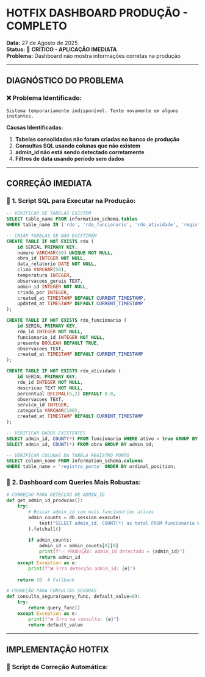 # HOTFIX DASHBOARD PRODUÇÃO - COMPLETO

**Data:** 27 de Agosto de 2025  
**Status:** 🚨 **CRÍTICO - APLICAÇÃO IMEDIATA**  
**Problema:** Dashboard não mostra informações corretas na produção

---

## DIAGNÓSTICO DO PROBLEMA

### ❌ **Problema Identificado:**
```
Sistema temporariamente indisponível. Tente novamente em alguns instantes.
```

**Causas Identificadas:**
1. **Tabelas consolidadas não foram criadas no banco de produção**
2. **Consultas SQL usando colunas que não existem**
3. **admin_id não está sendo detectado corretamente**
4. **Filtros de data usando período sem dados**

---

## CORREÇÃO IMEDIATA

### 🔧 **1. Script SQL para Executar na Produção:**

```sql
-- VERIFICAR SE TABELAS EXISTEM
SELECT table_name FROM information_schema.tables 
WHERE table_name IN ('rdo', 'rdo_funcionario', 'rdo_atividade', 'registro_ponto');

-- CRIAR TABELAS SE NÃO EXISTIREM
CREATE TABLE IF NOT EXISTS rdo (
    id SERIAL PRIMARY KEY,
    numero VARCHAR(50) UNIQUE NOT NULL,
    obra_id INTEGER NOT NULL,
    data_relatorio DATE NOT NULL,
    clima VARCHAR(50),
    temperatura INTEGER,
    observacoes_gerais TEXT,
    admin_id INTEGER NOT NULL,
    criado_por INTEGER,
    created_at TIMESTAMP DEFAULT CURRENT_TIMESTAMP,
    updated_at TIMESTAMP DEFAULT CURRENT_TIMESTAMP
);

CREATE TABLE IF NOT EXISTS rdo_funcionario (
    id SERIAL PRIMARY KEY,
    rdo_id INTEGER NOT NULL,
    funcionario_id INTEGER NOT NULL,
    presente BOOLEAN DEFAULT TRUE,
    observacoes TEXT,
    created_at TIMESTAMP DEFAULT CURRENT_TIMESTAMP
);

CREATE TABLE IF NOT EXISTS rdo_atividade (
    id SERIAL PRIMARY KEY,
    rdo_id INTEGER NOT NULL,
    descricao TEXT NOT NULL,
    percentual DECIMAL(5,2) DEFAULT 0.0,
    observacoes TEXT,
    servico_id INTEGER,
    categoria VARCHAR(100),
    created_at TIMESTAMP DEFAULT CURRENT_TIMESTAMP
);

-- VERIFICAR DADOS EXISTENTES
SELECT admin_id, COUNT(*) FROM funcionario WHERE ativo = true GROUP BY admin_id;
SELECT admin_id, COUNT(*) FROM obra GROUP BY admin_id;

-- VERIFICAR COLUNAS DA TABELA REGISTRO_PONTO
SELECT column_name FROM information_schema.columns 
WHERE table_name = 'registro_ponto' ORDER BY ordinal_position;
```

### 🔧 **2. Dashboard com Queries Mais Robustas:**

```python
# CORREÇÃO PARA DETECÇÃO DE ADMIN_ID
def get_admin_id_producao():
    try:
        # Buscar admin_id com mais funcionários ativos
        admin_counts = db.session.execute(
            text("SELECT admin_id, COUNT(*) as total FROM funcionario WHERE ativo = true GROUP BY admin_id ORDER BY total DESC")
        ).fetchall()
        
        if admin_counts:
            admin_id = admin_counts[0][0]
            print(f"✅ PRODUÇÃO: admin_id detectado = {admin_id}")
            return admin_id
    except Exception as e:
        print(f"❌ Erro detecção admin_id: {e}")
    
    return 10  # Fallback

# CORREÇÃO PARA CONSULTAS SEGURAS
def consulta_segura(query_func, default_value=0):
    try:
        return query_func()
    except Exception as e:
        print(f"❌ Erro na consulta: {e}")
        return default_value
```

---

## IMPLEMENTAÇÃO HOTFIX

### 📁 **Script de Correção Automática:**
